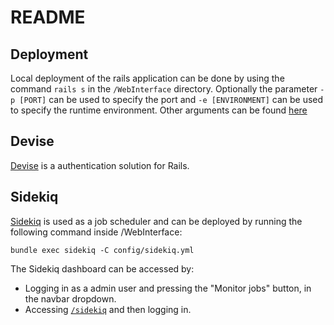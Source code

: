 # README

## Deployment

Local deployment of the rails application can be done by using the
command ```rails s``` in the ``/WebInterface`` directory.
Optionally the parameter ``-p [PORT]`` can be used to specify
the port and ``-e [ENVIRONMENT]`` can be used to specify the runtime environment.
Other arguments can be found [here](https://guides.rubyonrails.org/command_line.html#bin-rails-server)

## Devise

[Devise](https://github.com/heartcombo/devise) is a authentication solution for Rails.

## Sidekiq

[Sidekiq](https://github.com/sidekiq/sidekiq) is used as a job scheduler and can be deployed by running
the following command inside /WebInterface:

``bundle exec sidekiq -C config/sidekiq.yml``

The Sidekiq dashboard can be accessed by:

* Logging in as a admin user and pressing the "Monitor jobs" button, in the navbar dropdown.
* Accessing [``/sidekiq``](http://localhost:3000/sidekiq) and then logging in.
